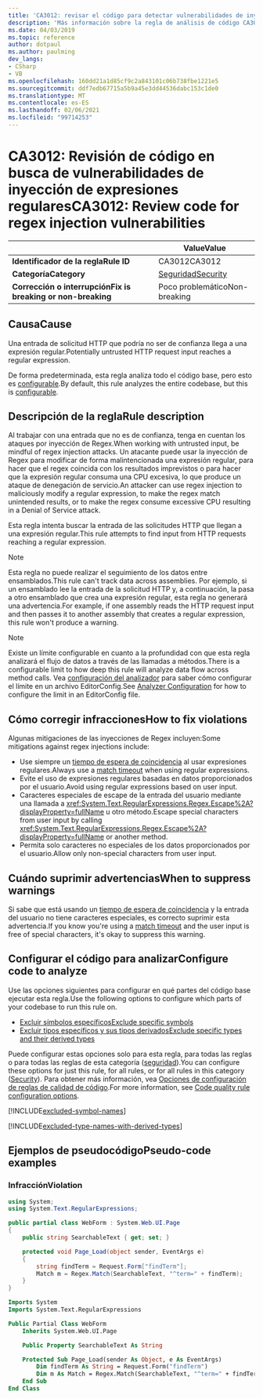 ```yaml
---
title: 'CA3012: revisar el código para detectar vulnerabilidades de inyección de Regex (análisis de código)'
description: 'Más información sobre la regla de análisis de código CA3012: revisar el código para vulnerabilidades de inyección de Regex'
ms.date: 04/03/2019
ms.topic: reference
author: dotpaul
ms.author: paulming
dev_langs:
- CSharp
- VB
ms.openlocfilehash: 160dd21a1d85cf9c2a843101c06b738fbe1221e5
ms.sourcegitcommit: ddf7edb67715a5b9a45e3dd44536dabc153c1de0
ms.translationtype: MT
ms.contentlocale: es-ES
ms.lasthandoff: 02/06/2021
ms.locfileid: "99714253"
---
```

# <a name="ca3012-review-code-for-regex-injection-vulnerabilities"></a><span data-ttu-id="38950-103">CA3012: Revisión de código en busca de vulnerabilidades de inyección de expresiones regulares</span><span class="sxs-lookup"><span data-stu-id="38950-103">CA3012: Review code for regex injection vulnerabilities</span></span>

| | <span data-ttu-id="38950-104">Value</span><span class="sxs-lookup"><span data-stu-id="38950-104">Value</span></span> |
|-|-|
| <span data-ttu-id="38950-105">**Identificador de la regla**</span><span class="sxs-lookup"><span data-stu-id="38950-105">**Rule ID**</span></span> |<span data-ttu-id="38950-106">CA3012</span><span class="sxs-lookup"><span data-stu-id="38950-106">CA3012</span></span>|
| <span data-ttu-id="38950-107">**Categoría**</span><span class="sxs-lookup"><span data-stu-id="38950-107">**Category**</span></span> |[<span data-ttu-id="38950-108">Seguridad</span><span class="sxs-lookup"><span data-stu-id="38950-108">Security</span></span>](security-warnings.md)|
| <span data-ttu-id="38950-109">**Corrección o interrupción**</span><span class="sxs-lookup"><span data-stu-id="38950-109">**Fix is breaking or non-breaking**</span></span> |<span data-ttu-id="38950-110">Poco problemático</span><span class="sxs-lookup"><span data-stu-id="38950-110">Non-breaking</span></span>|

## <a name="cause"></a><span data-ttu-id="38950-111">Causa</span><span class="sxs-lookup"><span data-stu-id="38950-111">Cause</span></span>

<span data-ttu-id="38950-112">Una entrada de solicitud HTTP que podría no ser de confianza llega a una expresión regular.</span><span class="sxs-lookup"><span data-stu-id="38950-112">Potentially untrusted HTTP request input reaches a regular expression.</span></span>

<span data-ttu-id="38950-113">De forma predeterminada, esta regla analiza todo el código base, pero esto es [configurable](#configure-code-to-analyze).</span><span class="sxs-lookup"><span data-stu-id="38950-113">By default, this rule analyzes the entire codebase, but this is [configurable](#configure-code-to-analyze).</span></span>

## <a name="rule-description"></a><span data-ttu-id="38950-114">Descripción de la regla</span><span class="sxs-lookup"><span data-stu-id="38950-114">Rule description</span></span>

<span data-ttu-id="38950-115">Al trabajar con una entrada que no es de confianza, tenga en cuentan los ataques por inyección de Regex.</span><span class="sxs-lookup"><span data-stu-id="38950-115">When working with untrusted input, be mindful of regex injection attacks.</span></span> <span data-ttu-id="38950-116">Un atacante puede usar la inyección de Regex para modificar de forma malintencionada una expresión regular, para hacer que el regex coincida con los resultados imprevistos o para hacer que la expresión regular consuma una CPU excesiva, lo que produce un ataque de denegación de servicio.</span><span class="sxs-lookup"><span data-stu-id="38950-116">An attacker can use regex injection to maliciously modify a regular expression, to make the regex match unintended results, or to make the regex consume excessive CPU resulting in a Denial of Service attack.</span></span>

<span data-ttu-id="38950-117">Esta regla intenta buscar la entrada de las solicitudes HTTP que llegan a una expresión regular.</span><span class="sxs-lookup"><span data-stu-id="38950-117">This rule attempts to find input from HTTP requests reaching a regular expression.</span></span>

> [!NOTE]
> <span data-ttu-id="38950-118">Esta regla no puede realizar el seguimiento de los datos entre ensamblados.</span><span class="sxs-lookup"><span data-stu-id="38950-118">This rule can't track data across assemblies.</span></span> <span data-ttu-id="38950-119">Por ejemplo, si un ensamblado lee la entrada de la solicitud HTTP y, a continuación, la pasa a otro ensamblado que crea una expresión regular, esta regla no generará una advertencia.</span><span class="sxs-lookup"><span data-stu-id="38950-119">For example, if one assembly reads the HTTP request input and then passes it to another assembly that creates a regular expression, this rule won't produce a warning.</span></span>

> [!NOTE]
> <span data-ttu-id="38950-120">Existe un límite configurable en cuanto a la profundidad con que esta regla analizará el flujo de datos a través de las llamadas a métodos.</span><span class="sxs-lookup"><span data-stu-id="38950-120">There is a configurable limit to how deep this rule will analyze data flow across method calls.</span></span> <span data-ttu-id="38950-121">Vea [configuración del analizador](https://github.com/dotnet/roslyn-analyzers/blob/master/docs/Analyzer%20Configuration.md#dataflow-analysis) para saber cómo configurar el límite en un archivo EditorConfig.</span><span class="sxs-lookup"><span data-stu-id="38950-121">See [Analyzer Configuration](https://github.com/dotnet/roslyn-analyzers/blob/master/docs/Analyzer%20Configuration.md#dataflow-analysis) for how to configure the limit in an EditorConfig file.</span></span>

## <a name="how-to-fix-violations"></a><span data-ttu-id="38950-122">Cómo corregir infracciones</span><span class="sxs-lookup"><span data-stu-id="38950-122">How to fix violations</span></span>

<span data-ttu-id="38950-123">Algunas mitigaciones de las inyecciones de Regex incluyen:</span><span class="sxs-lookup"><span data-stu-id="38950-123">Some mitigations against regex injections include:</span></span>

- <span data-ttu-id="38950-124">Use siempre un [tiempo de espera de coincidencia](../../../standard/base-types/best-practices.md#use-time-out-values) al usar expresiones regulares.</span><span class="sxs-lookup"><span data-stu-id="38950-124">Always use a [match timeout](../../../standard/base-types/best-practices.md#use-time-out-values) when using regular expressions.</span></span>
- <span data-ttu-id="38950-125">Evite el uso de expresiones regulares basadas en datos proporcionados por el usuario.</span><span class="sxs-lookup"><span data-stu-id="38950-125">Avoid using regular expressions based on user input.</span></span>
- <span data-ttu-id="38950-126">Caracteres especiales de escape de la entrada del usuario mediante una llamada a <xref:System.Text.RegularExpressions.Regex.Escape%2A?displayProperty=fullName> u otro método.</span><span class="sxs-lookup"><span data-stu-id="38950-126">Escape special characters from user input by calling <xref:System.Text.RegularExpressions.Regex.Escape%2A?displayProperty=fullName> or another method.</span></span>
- <span data-ttu-id="38950-127">Permita solo caracteres no especiales de los datos proporcionados por el usuario.</span><span class="sxs-lookup"><span data-stu-id="38950-127">Allow only non-special characters from user input.</span></span>

## <a name="when-to-suppress-warnings"></a><span data-ttu-id="38950-128">Cuándo suprimir advertencias</span><span class="sxs-lookup"><span data-stu-id="38950-128">When to suppress warnings</span></span>

<span data-ttu-id="38950-129">Si sabe que está usando un [tiempo de espera de coincidencia](../../../standard/base-types/best-practices.md#use-time-out-values) y la entrada del usuario no tiene caracteres especiales, es correcto suprimir esta advertencia.</span><span class="sxs-lookup"><span data-stu-id="38950-129">If you know you're using a [match timeout](../../../standard/base-types/best-practices.md#use-time-out-values) and the user input is free of special characters, it's okay to suppress this warning.</span></span>

## <a name="configure-code-to-analyze"></a><span data-ttu-id="38950-130">Configurar el código para analizar</span><span class="sxs-lookup"><span data-stu-id="38950-130">Configure code to analyze</span></span>

<span data-ttu-id="38950-131">Use las opciones siguientes para configurar en qué partes del código base ejecutar esta regla.</span><span class="sxs-lookup"><span data-stu-id="38950-131">Use the following options to configure which parts of your codebase to run this rule on.</span></span>

- [<span data-ttu-id="38950-132">Excluir símbolos específicos</span><span class="sxs-lookup"><span data-stu-id="38950-132">Exclude specific symbols</span></span>](#exclude-specific-symbols)
- [<span data-ttu-id="38950-133">Excluir tipos específicos y sus tipos derivados</span><span class="sxs-lookup"><span data-stu-id="38950-133">Exclude specific types and their derived types</span></span>](#exclude-specific-types-and-their-derived-types)

<span data-ttu-id="38950-134">Puede configurar estas opciones solo para esta regla, para todas las reglas o para todas las reglas de esta categoría ([seguridad](security-warnings.md)).</span><span class="sxs-lookup"><span data-stu-id="38950-134">You can configure these options for just this rule, for all rules, or for all rules in this category ([Security](security-warnings.md)).</span></span> <span data-ttu-id="38950-135">Para obtener más información, vea [Opciones de configuración de reglas de calidad de código](../code-quality-rule-options.md).</span><span class="sxs-lookup"><span data-stu-id="38950-135">For more information, see [Code quality rule configuration options](../code-quality-rule-options.md).</span></span>

[!INCLUDE[excluded-symbol-names](~/includes/code-analysis/excluded-symbol-names.md)]

[!INCLUDE[excluded-type-names-with-derived-types](~/includes/code-analysis/excluded-type-names-with-derived-types.md)]

## <a name="pseudo-code-examples"></a><span data-ttu-id="38950-136">Ejemplos de pseudocódigo</span><span class="sxs-lookup"><span data-stu-id="38950-136">Pseudo-code examples</span></span>

### <a name="violation"></a><span data-ttu-id="38950-137">Infracción</span><span class="sxs-lookup"><span data-stu-id="38950-137">Violation</span></span>

```csharp
using System;
using System.Text.RegularExpressions;

public partial class WebForm : System.Web.UI.Page
{
    public string SearchableText { get; set; }

    protected void Page_Load(object sender, EventArgs e)
    {
        string findTerm = Request.Form["findTerm"];
        Match m = Regex.Match(SearchableText, "^term=" + findTerm);
    }
}
```

```vb
Imports System
Imports System.Text.RegularExpressions

Public Partial Class WebForm
    Inherits System.Web.UI.Page

    Public Property SearchableText As String

    Protected Sub Page_Load(sender As Object, e As EventArgs)
        Dim findTerm As String = Request.Form("findTerm")
        Dim m As Match = Regex.Match(SearchableText, "^term=" + findTerm)
    End Sub
End Class
```
